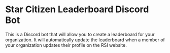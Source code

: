 # Star Citizen Leaderboard Discord Bot

This is a Discord bot that will allow you to create a leaderboard for your organization. It will automatically update the leaderboard when a member of your organization updates their profile on the RSI website.
